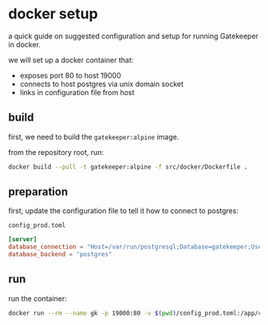 
# docker setup

a quick guide on suggested configuration and setup for running Gatekeeper in docker.

we will set up a docker container that:
+ exposes port 80 to host 19000
+ connects to host postgres via unix domain socket
+ links in configuration file from host

## build

first, we need to build the `gatekeeper:alpine` image.

from the repository root, run:
```sh
docker build --pull -t gatekeeper:alpine -f src/docker/Dockerfile .
```

## preparation

first, update the configuration file to tell it how to connect to postgres:

`config_prod.toml`
```toml
[server]
database_connection = "Host=/var/run/postgresql;Database=gatekeeper;Username=user"
database_backend = "postgres"
```

## run

run the container:

```sh
docker run --rm --name gk -p 19000:80 -v $(pwd)/config_prod.toml:/app/config.toml -v /var/run/postgresql:/var/run/postgresql gatekeeper:alpine
```
